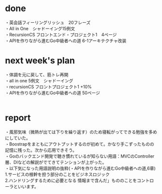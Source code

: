 # done
・英会話フィーリングリッシュ　20フレーズ</br>
・All in One　シャドーイング15例文</br>
・RecursionCS フロントエンド・プロジェクト1　4ページ</br>
・APIを作りながら進むGo中級者への道 6-1アーキテクチャ改装
</br>
# next week's plan
・体調を元に戻して、筋トレ再開</br>
・all in one 5例文　シャドーイング</br>
・recursionCS フロントプロジェクト1 +10%</br>
・APIを作りながら進むGo中級者への道 50ページ</br>
</br>
# report
・風邪気味（微熱が出ては下りを繰り返す）のため寝転がってできる勉強を多めにしていた。</br>
・Boostrapをまともにアウトプットするのが初めて。かなり手こずったものの記憶に残った。次から応用できそう。</br>
・Goのバックエンド開発で聴き慣れているが知らない用語：MVCのController層、DIなどの解説がでてきてテンションが上がった。</br>
・以下気になった用語説明の抜粋(・APIを作りながら進むGo中級者への道,6章)</br>
1.サービスの根幹を担う部分のことをビジネスロジック</br>
2.ハンドリングするために必要となる 情報まで含んだ」もののことをコントローラといいます。</br>

